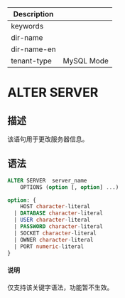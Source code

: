 | Description   |                 |
|---------------|-----------------|
| keywords      |                 |
| dir-name      |                 |
| dir-name-en   |                 |
| tenant-type   | MySQL Mode      |

# ALTER SERVER

## 描述

该语句用于更改服务器信息。

## 语法

```sql
ALTER SERVER  server_name
    OPTIONS (option [, option] ...)

option: {
    HOST character-literal
  | DATABASE character-literal
  | USER character-literal
  | PASSWORD character-literal
  | SOCKET character-literal
  | OWNER character-literal
  | PORT numeric-literal
}
```

<main id="notice" type='explain'>
  <h4>说明</h4>
  <p>仅支持该关键字语法，功能暂不生效。</p>
</main>